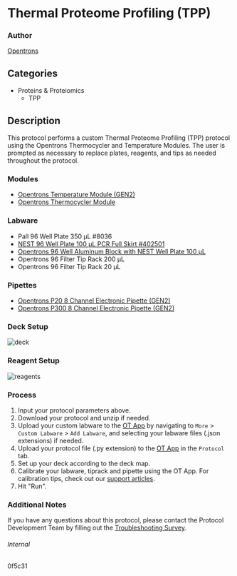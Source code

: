 # Thermal Proteome Profiling (TPP)


### Author
[Opentrons](https://opentrons.com/)


## Categories
* Proteins & Proteiomics
	* TPP


## Description
This protocol performs a custom Thermal Proteome Profiling (TPP) protocol using the Opentrons Thermocycler and Temperature Modules. The user is prompted as necessary to replace plates, reagents, and tips as needed throughout the protocol.


### Modules
* [Opentrons Temperature Module (GEN2)](https://shop.opentrons.com/temperature-module-gen2/)
* [Opentrons Thermocycler Module](https://shop.opentrons.com/thermocycler-module-1/)


### Labware
* Pall 96 Well Plate 350 µL #8036
* [NEST 96 Well Plate 100 µL PCR Full Skirt #402501](http://www.cell-nest.com/page94?_l=en&product_id=97&product_category=96)
* [Opentrons 96 Well Aluminum Block with NEST Well Plate 100 µL](https://shop.opentrons.com/collections/hardware-modules/products/aluminum-block-set)
* Opentrons 96 Filter Tip Rack 200 µL
* Opentrons 96 Filter Tip Rack 20 µL


### Pipettes
* [Opentrons P20 8 Channel Electronic Pipette (GEN2)](https://shop.opentrons.com/8-channel-electronic-pipette/)
* [Opentrons P300 8 Channel Electronic Pipette (GEN2)](https://shop.opentrons.com/8-channel-electronic-pipette/)


### Deck Setup
![deck](https://opentrons-protocol-library-website.s3.amazonaws.com/custom-README-images/0f5c31/deckv2.png)


### Reagent Setup
![reagents](https://opentrons-protocol-library-website.s3.amazonaws.com/custom-README-images/0f5c31/reagents.png)


### Process
1. Input your protocol parameters above.
2. Download your protocol and unzip if needed.
3. Upload your custom labware to the [OT App](https://opentrons.com/ot-app) by navigating to `More` > `Custom Labware` > `Add Labware`, and selecting your labware files (.json extensions) if needed.
4. Upload your protocol file (.py extension) to the [OT App](https://opentrons.com/ot-app) in the `Protocol` tab.
5. Set up your deck according to the deck map.
6. Calibrate your labware, tiprack and pipette using the OT App. For calibration tips, check out our [support articles](https://support.opentrons.com/en/collections/1559720-guide-for-getting-started-with-the-ot-2).
7. Hit "Run".


### Additional Notes
If you have any questions about this protocol, please contact the Protocol Development Team by filling out the [Troubleshooting Survey](https://protocol-troubleshooting.paperform.co/).


###### Internal
0f5c31
